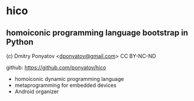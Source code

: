 # hico
## homoiconic programming language bootstrap in Python

(c) Dmitry Ponyatov <<dponyatov@gmail.com>> CC BY-NC-ND

github: https://github.com/ponyatov/hico

* homoiconic dynamic programming language 
* metaprogramming for embedded devices
* Android organizer
